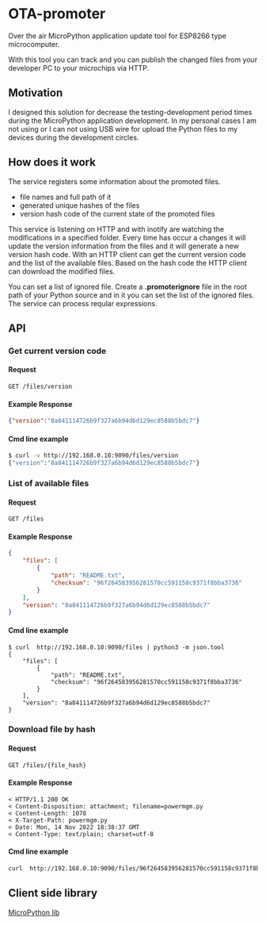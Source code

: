 # OTA-promoter

Over the air MicroPython application update tool for ESP8266 type microcomputer.

With this tool you can track and you can publish the changed files from 
your developer PC to your microchips via HTTP.

## Motivation
I designed this solution for decrease the testing-development period times during
the MicroPython application development.
In my personal cases I am not using or I can not using USB wire for upload the 
Python files to my devices during the development circles. 

## How does it work
The service registers some information about the promoted files.

- file names and full path of it
- generated unique hashes of the files
- version hash code of the current state of the promoted files

This service is listening on HTTP and with inotify are watching the modifications in a 
specified folder. Every time has occur a changes it will update the version information from the files
and it will generate a new version hash code.
With an HTTP client can get the current version code and the list of the available 
files. Based on the hash code the HTTP client can download the modified files.

You can set a list of ignored file. Create a **.promoterignore** file in the root path of your Python source and in it you can set the list of the ignored files. The service can process reqular expressions.

## API

### Get current version code

#### Request
`GET /files/version`

#### Example Response
```json
{"version":"8a841114726b9f327a6b94d6d129ec8588b5bdc7"}
```

#### Cmd line example
```bash
$ curl -v http://192.168.0.10:9090/files/version
{"version":"8a841114726b9f327a6b94d6d129ec8588b5bdc7"}
```

### List of available files

#### Request
`GET /files`

#### Example Response
```json
{
    "files": [
        {
            "path": "README.txt",
            "checksum": "96f264583956281570cc591158c9371f8bba3736"
        }
    ],
    "version": "8a841114726b9f327a6b94d6d129ec8588b5bdc7"
}
```

#### Cmd line example
```
$ curl  http://192.168.0.10:9090/files | python3 -m json.tool
{
    "files": [
        {
            "path": "README.txt",
            "checksum": "96f264583956281570cc591158c9371f8bba3736"
        }
    ],
    "version": "8a841114726b9f327a6b94d6d129ec8588b5bdc7"
}
```

### Download file by hash

#### Request
`GET /files/{file_hash}`

#### Example Response
```
< HTTP/1.1 200 OK
< Content-Disposition: attachment; filename=powermgm.py
< Content-Length: 1078
< X-Target-Path: powermgm.py
< Date: Mon, 14 Nov 2022 18:38:37 GMT
< Content-Type: text/plain; charset=utf-8
```

#### Cmd line example
```bash
curl  http://192.168.0.10:9090/files/96f264583956281570cc591158c9371f8bba3736
```
 
## Client side library

[MicroPython lib](https://github.com/pappz/ota-promoter-py)
